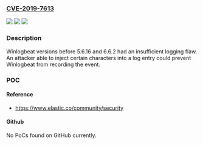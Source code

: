 ### [CVE-2019-7613](https://cve.mitre.org/cgi-bin/cvename.cgi?name=CVE-2019-7613)
![](https://img.shields.io/static/v1?label=Product&message=Logstash&color=blue)
![](https://img.shields.io/static/v1?label=Version&message=before%205.6.16%20and%206.6.2%20&color=brightgreen)
![](https://img.shields.io/static/v1?label=Vulnerability&message=CWE-778%3A%20Insufficient%20Logging&color=brightgreen)

### Description

Winlogbeat versions before 5.6.16 and 6.6.2 had an insufficient logging flaw. An attacker able to inject certain characters into a log entry could prevent Winlogbeat from recording the event.

### POC

#### Reference
- https://www.elastic.co/community/security

#### Github
No PoCs found on GitHub currently.

